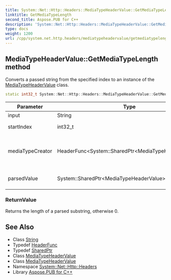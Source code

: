 ```yaml
---
title: System::Net::Http::Headers::MediaTypeHeaderValue::GetMediaTypeLength method
linktitle: GetMediaTypeLength
second_title: Aspose.PUB for C++
description: 'System::Net::Http::Headers::MediaTypeHeaderValue::GetMediaTypeLength method. Converts a passed string from the specified index to an instance of the MediaTypeHeaderValue class in C++.'
type: docs
weight: 1200
url: /cpp/system.net.http.headers/mediatypeheadervalue/getmediatypelength/
---
```

## MediaTypeHeaderValue::GetMediaTypeLength method


Converts a passed string from the specified index to an instance of the [MediaTypeHeaderValue](../) class.

```cpp
static int32_t System::Net::Http::Headers::MediaTypeHeaderValue::GetMediaTypeLength(String input, int32_t startIndex, HeaderFunc<System::SharedPtr<MediaTypeHeaderValue>> mediaTypeCreator, System::SharedPtr<MediaTypeHeaderValue> &parsedValue)
```


| Parameter | Type | Description |
| --- | --- | --- |
| input | String | A string to parse. |
| startIndex | int32_t | A start position for parsing. |
| mediaTypeCreator | HeaderFunc\<System::SharedPtr\<MediaTypeHeaderValue\>\> | The delegate that is used to create instances of the [MediaTypeHeaderValue](../) class. |
| parsedValue | System::SharedPtr\<MediaTypeHeaderValue\>\& | An instance where a parsed object will be assigned. |

### ReturnValue

Returns the length of a parsed substring, otherwise 0.

## See Also

* Class [String](../../../system/string/)
* Typedef [HeaderFunc](../../headerfunc/)
* Typedef [SharedPtr](../../../system/sharedptr/)
* Class [MediaTypeHeaderValue](../)
* Class [MediaTypeHeaderValue](../)
* Namespace [System::Net::Http::Headers](../../)
* Library [Aspose.PUB for C++](../../../)

